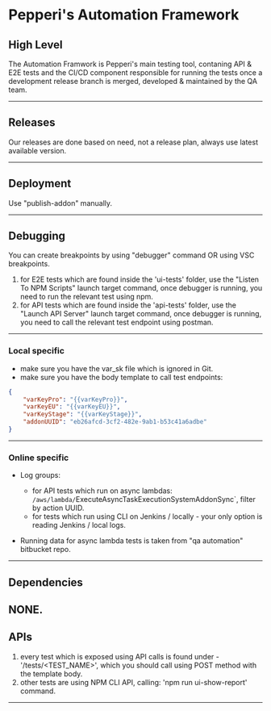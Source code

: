 # Pepperi's Automation Framework 

## High Level
The Automation Framwork is Pepperi's main testing tool, contaning API & E2E tests and the CI/CD component responsible for running the tests once a development release branch is merged, developed & maintained by the QA team.

---

## Releases
Our releases are done based on need, not a release plan, always use latest available version.

---

## Deployment
Use "publish-addon" manually.

---

## Debugging
You can create breakpoints by using "debugger" command OR using VSC breakpoints.

1. for E2E tests which are found inside the 'ui-tests' folder, use the "Listen To NPM Scripts" launch target command, once debugger is running, you need to run the relevant test using npm.
2. for API tests which are found inside the 'api-tests' folder, use the "Launch API Server" launch target command, once debugger is running, you need to call the relevant test endpoint using postman.

---

### Local specific
- make sure you have the var_sk file which is ignored in Git.
- make sure you have the body template to call test endpoints:
```json
{
    "varKeyPro": "{{varKeyPro}}",
    "varKeyEU": "{{varKeyEU}}",
    "varKeyStage": "{{varKeyStage}}",
    "addonUUID": "eb26afcd-3cf2-482e-9ab1-b53c41a6adbe"
}
```

---

### Online specific
- Log groups: 
  - for API tests which run on async lambdas: `/aws/lambda/`ExecuteAsyncTaskExecutionSystemAddonSync`, filter by action UUID.
  - for tests which run using CLI on Jenkins / locally - your only option is reading Jenkins / local logs.
  
- Running data for async lambda tests is taken from "qa automation" bitbucket repo.

---

## Dependencies

NONE.
---

## APIs
1. every test which is exposed using API calls is found under - '/tests/<TEST_NAME>', which you should call using POST method with the template body.
2. other tests are using NPM CLI API, calling: 'npm run ui-show-report' command.

---